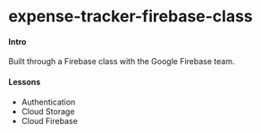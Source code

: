# expense-tracker-firebase-class

#### Intro

Built through a Firebase class with the Google Firebase team.

#### Lessons
- Authentication
- Cloud Storage
- Cloud Firebase
